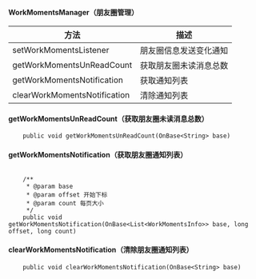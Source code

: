 #### WorkMomentsManager（朋友圈管理）

| 方法                         | 描述                   |
| ---------------------------- | ---------------------- |
| setWorkMomentsListener       | 朋友圈信息发送变化通知 |
| getWorkMomentsUnReadCount    | 获取朋友圈未读消息总数 |
| getWorkMomentsNotification   | 获取通知列表           |
| clearWorkMomentsNotification | 清除通知列表           |



#### getWorkMomentsUnReadCount（获取朋友圈未读消息总数）

```
    public void getWorkMomentsUnReadCount(OnBase<String> base) 
```



#### getWorkMomentsNotification（获取朋友圈通知列表）

```

    /**
     * @param base
     * @param offset 开始下标
     * @param count 每页大小
     */
    public void getWorkMomentsNotification(OnBase<List<WorkMomentsInfo>> base, long offset, long count)
```



#### clearWorkMomentsNotification（清除朋友圈通知列表）

```
    public void clearWorkMomentsNotification(OnBase<String> base)
```